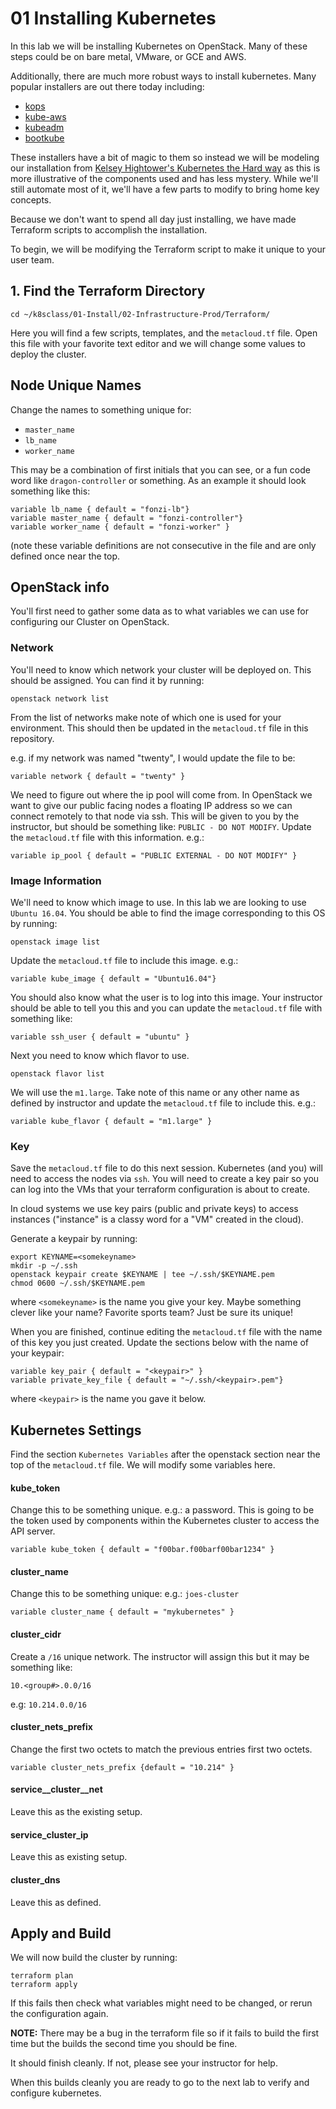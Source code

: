 # 01 Installing Kubernetes

In this lab we will be installing Kubernetes on OpenStack.  Many of these steps could be on bare metal, VMware, or GCE and AWS.  

Additionally, there are much more robust ways to install kubernetes.  Many popular installers are out there today including:

*  [kops](https://github.com/kubernetes/kops) 
*  [kube-aws](https://github.com/coreos/coreos-kubernetes/releases)
*  [kubeadm](http://kubernetes.io/docs/getting-started-guides/kubeadm/)
*  [bootkube](https://github.com/kubernetes-incubator/bootkube)

These installers have a bit of magic to them so instead we will be modeling our installation from [Kelsey Hightower's Kubernetes the Hard way](https://github.com/kelseyhightower/kubernetes-the-hard-way) as this is more illustrative of the components used and has less mystery.  While we'll still automate most of it, we'll have a few parts to modify to bring home key concepts. 

Because we don't want to spend all day just installing, we have made Terraform scripts to accomplish the installation.  

To begin, we will be modifying the Terraform script to make it unique to your user team. 

## 1.  Find the Terraform Directory

```
cd ~/k8sclass/01-Install/02-Infrastructure-Prod/Terraform/
```
Here you will find a few scripts, templates, and the  ```metacloud.tf``` file.  Open this file with your favorite text editor and we will change some values to deploy the cluster. 

## Node Unique Names

Change the names to something unique for: 

*   ```master_name```
*    ```lb_name```
*    ```worker_name``` 

This may be a combination of first initials that you can see, or a fun code word like ```dragon-controller``` or something.  As an example it should look something like this: 

```
variable lb_name { default = "fonzi-lb"}
variable master_name { default = "fonzi-controller"}
variable worker_name { default = "fonzi-worker" }
```
(note these variable definitions are not consecutive in the file and are only defined once near the top. 

## OpenStack info

You'll first need to gather some data as to what variables we can use for configuring our Cluster on OpenStack. 



### Network

You'll need to know which network your cluster will be deployed on.  This should be assigned.  You can find it by running: 

```
openstack network list
```
From the list of networks make note of which one is used for your environment. This should then be updated in the ```metacloud.tf``` file in this repository. 

e.g. if my network was named "twenty", I would update the file to be:
```
variable network { default = "twenty" } 
```

We need to figure out where the ip pool will come from.  In OpenStack we want to give our public facing nodes a floating IP address so we can connect remotely to that node via ssh.  This will be given to you by the instructor, but should be something like: ```PUBLIC - DO NOT MODIFY```.  Update the ```metacloud.tf``` file with this information.  e.g.:

```
variable ip_pool { default = "PUBLIC EXTERNAL - DO NOT MODIFY" } 
```


### Image Information

We'll need to know which image to use.  In this lab we are looking to use ```Ubuntu 16.04```.  You should be able to find the image corresponding to this OS by running: 

```
openstack image list
```
Update the ```metacloud.tf``` file to include this image.  e.g.:

```
variable kube_image { default = "Ubuntu16.04"}
```

You should also know what the user is to log into this image.  Your instructor should be able to tell you this and you can update the ```metacloud.tf``` file with something like: 

```
variable ssh_user { default = "ubuntu" }
```
Next you need to know which flavor to use. 

```
openstack flavor list
```
We will use the ```m1.large```.  Take note of this name or any other name as defined by instructor and update the ```metacloud.tf``` file to include this.  e.g.:

```
variable kube_flavor { default = "m1.large" }
```

### Key 

Save the ```metacloud.tf``` file to do this next session.  Kubernetes (and you) will need to access the nodes via ```ssh```.  You will need to create a key pair so you can log into the VMs that your terraform configuration is about to create.  

In cloud systems we use key pairs (public and private keys) to access instances ("instance" is a classy word for a "VM" created in the cloud).  

Generate a keypair by running: 

```
export KEYNAME=<somekeyname>
mkdir -p ~/.ssh
openstack keypair create $KEYNAME | tee ~/.ssh/$KEYNAME.pem
chmod 0600 ~/.ssh/$KEYNAME.pem
```
where ```<somekeyname>``` is the name you give your key. Maybe something clever like your name?  Favorite sports team?  Just be sure its unique!

When you are finished, continue editing the ```metacloud.tf``` file with the name of this key you just created.  Update the sections below with the name of your keypair:

```
variable key_pair { default = "<keypair>" }
variable private_key_file { default = "~/.ssh/<keypair>.pem"}
```
where ```<keypair>``` is the name you gave it below. 

## Kubernetes Settings

Find the section ```Kubernetes Variables``` after the openstack section near the top of the ```metacloud.tf``` file.  We will modify some variables here. 

#### kube_token
Change this to be something unique.  e.g.: a password.  This is going to be the token used by components within the Kubernetes cluster to access the API server. 

```
variable kube_token { default = "f00bar.f00barf00bar1234" }
```
#### cluster_name
Change this to be something unique: e.g.: ```joes-cluster```

```
variable cluster_name { default = "mykubernetes" }
```
#### cluster_cidr
Create a ```/16``` unique network.  The instructor will assign this but it may be something like: 
```
10.<group#>.0.0/16
```
e.g: ```10.214.0.0/16```

#### cluster_nets_prefix

Change the first two octets to match the previous entries first two octets. 

```
variable cluster_nets_prefix {default = "10.214" }
```

#### service__cluster__net
Leave this as the existing setup. 
#### service_cluster_ip
Leave this as existing setup. 
#### cluster_dns
Leave this as defined. 

## Apply and Build

We will now build the cluster by running: 

```
terraform plan
terraform apply
```
If this fails then check what variables might need to be changed, or rerun the configuration again.  

__NOTE:__  There may be a bug in the terraform file so if it fails to build the first time but the builds the second time you should be fine.  

It should finish cleanly.  If not, please see your instructor for help. 

When this builds cleanly you are ready to go to the next lab to verify and configure kubernetes. 



